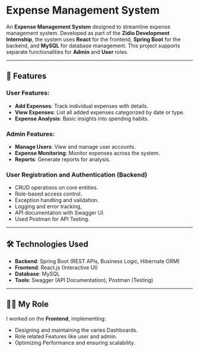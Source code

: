 # Expense Management System

An **Expense Management System** designed to streamline expense management system. Developed as part of the **Zidio Development Internship**, the system uses **React** for the frontend, **Spring Boot** for the backend, and **MySQL** for database management. This project supports separate functionalities for **Admin** and **User** roles.

---

## 🚀 Features

### User Features:
- **Add Expenses**: Track individual expenses with details.
- **View Expenses**: List all added expenses categorized by date or type.
- **Expense Analysis**: Basic insights into spending habits.

### Admin Features:
- **Manage Users**: View and manage user accounts.
- **Expense Monitoring**: Monitor expenses across the system.
- **Reports**: Generate reports for analysis.

### User Registration and Authentication (Backend)
- CRUD operations on core entities.
- Role-based access control.
- Exception handling and validation.
- Logging and error tracking,
- API documentation with Swagger UI.
- Used Postman for API Testing.
---

## 🛠️ Technologies Used

- **Backend**: Spring Boot (REST APIs, Business Logic, Hibernate ORM)
- **Frontend**: React.js (Interactive UI)
- **Database**: MySQL
- **Tools**: Swagger (API Documentation), Postman (Testing)

---

## 🧑‍💻 My Role

I worked on the **Frontend**, implementing:
- Designing and maintaining the varies Dashboards.
- Role related Features like user and admin.
- Optimizing Performance and ensuring scalability.

